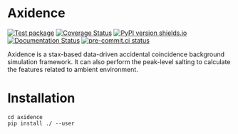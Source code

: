 # Axidence

[![Test package](https://github.com/dachengx/axidence/actions/workflows/pytest.yml/badge.svg?branch=main)](https://github.com/dachengx/axidence/actions/workflows/pytest.yml)
[![Coverage Status](https://coveralls.io/repos/github/dachengx/axidence/badge.svg?branch=main&kill_cache=1)](https://coveralls.io/github/dachengx/axidence?branch=main&kill_cache=1)
[![PyPI version shields.io](https://img.shields.io/pypi/v/axidence.svg)](https://pypi.python.org/pypi/axidence/)
[![Documentation Status](https://readthedocs.org/projects/axidence/badge/?version=latest)](https://axidence.readthedocs.io/en/latest/?badge=latest)
[![pre-commit.ci status](https://results.pre-commit.ci/badge/github/dachengx/axidence/main.svg)](https://results.pre-commit.ci/latest/github/dachengx/axidence/main)

Axidence is a stax-based data-driven accidental coincidence background simulation framework. It can also perform the peak-level salting to calculate the features related to ambient environment.

# Installation
```
cd axidence
pip install ./ --user
```
